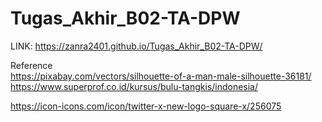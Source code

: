 # Tugas_Akhir_B02-TA-DPW

LINK: https://zanra2401.github.io/Tugas_Akhir_B02-TA-DPW/


Reference   
https://pixabay.com/vectors/silhouette-of-a-man-male-silhouette-36181/  
https://www.superprof.co.id/kursus/bulu-tangkis/indonesia/    

https://icon-icons.com/icon/twitter-x-new-logo-square-x/256075
